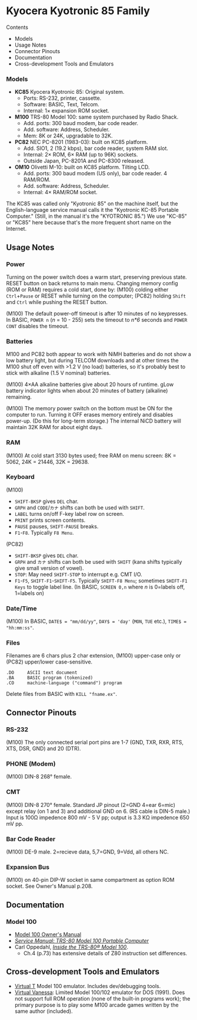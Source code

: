 Kyocera Kyotronic 85 Family
===========================

Contents
- Models
- Usage Notes
- Connector Pinouts
- Documentation
- Cross-development Tools and Emulators

### Models

- __KC85__ Kyocera Kyotronic 85: Original system.
  - Ports: RS-232, printer, cassette.
  - Software: BASIC, Text, Telcom.
  - Internal: 1× expansion ROM socket.
- __M100__ TRS-80 Model 100: same system purchased by Radio Shack.
  - Add. ports: 300 baud modem, bar code reader.
  - Add. software: Address, Scheduler.
  - Mem: 8K or 24K, upgradable to 32K.
- __PC82__ NEC PC-8201 (1983-03): built on KC85 platform.
  - Add. SIO1, 2 (19.2 kbps), bar code reader, system RAM slot.
  - Internal: 2× ROM, 6× RAM (up to 96K) sockets.
  - Outside Japan, PC-8201A and PC-8300 released.
- __OM10__ Olivetti M-10: built on KC85 platform. Tilting LCD.
  - Add. ports: 300 baud modem (US only), bar code reader. 4 RAM/ROM.
  - Add. software: Address, Scheduler.
  - Internal: 4× RAM/ROM socket.

The KC85 was called only "Kyotronic 85" on the machine itself, but the
English-language service manual calls it the "Kyotronic KC-85 Portable
Computer." (Still, in the manual it's the "KYOTRONIC 85.") We use "KC-85"
or "KC85" here because that's the more frequent short name on the Internet.


Usage Notes
-----------

### Power

Turning on the power switch does a warm start, preserving previous state.
RESET button on back returns to main menu. Changing memory config (ROM or
RAM) requires a cold start, done by: (M100) colding either `Ctrl`+`Pause`
or RESET while turning on the computer; (PC82) holding `Shift` and `Ctrl`
while pushing the RESET button.

(M100) The default power-off timeout is after 10 minutes of no keypresses.
In BASIC, `POWER n` (_n_ = 10 - 255) sets the timeout to _n*6_ seconds and
`POWER CONT` disables the timeout.

### Batteries

M100 and PC82 both appear to work with NiMH batteries and do not show a low
battery light, but during TELCOM downloads and at other times the M100 shut
off even with >1.2 V (no load) batteries, so it's probably best to stick
with alkaline (1.5 V nominal) batteries.

(M100) 4×AA alkaline batteries give about 20 hours of runtime. gLow battery
indicator lights when about 20 minutes of battery (alkaline) remaining.

(M100) The memory power switch on the bottom must be ON for the computer to
run. Turning it OFF erases memory entirely and disables power-up. (Do this
for long-term storage.) The internal NiCD battery will maintain 32K RAM for
about eight days.

### RAM

(M100) At cold start 3130 bytes used; free RAM on menu screen:
8K = 5062, 24K = 21446, 32K = 29638.

### Keyboard

(M100)
- `SHIFT-BKSP` gives `DEL` char.
- `GRPH` and `CODE`/`カナ` shifts can both be used with `SHIFT`.
- `LABEL` turns on/off F-key label row on screen.
- `PRINT` prints screen contents.
- `PAUSE` pauses, `SHIFT-PAUSE` breaks.
- `F1`-`F8`. Typically `F8 Menu`.

(PC82)
- `SHIFT-BKSP` gives `DEL` char.
- `GRPH` and `カナ` shifts can both be used with `SHIFT` (kana shifts
  typically give small version of vowel).
- `STOP`: May need `SHIFT-STOP` to interrupt e.g. CMT I/O.
- `F1`-`F5`, `SHIFT-F1`-`SHIFT-F5`. Typically `SHIFT-F8 Menu`; sometimes
  `SHIFT-F1 Keys` to toggle label line. (In BASIC, `SCREEN 0,n` where _n_
  is 0=labels off, 1=labels on)

### Date/Time

(M100) In BASIC, `DATE$ = "mm/dd/yy"`, `DAY$ = 'day'` (`MON`, `TUE` etc.),
`TIME$ = "hh:mm:ss"`.

### Files

Filenames are 6 chars plus 2 char extension, (M100) upper-case only or
(PC82) upper/lower case-sensitive.

    .DO     ASCII text document
    .BA     BASIC program (tokenized)
    .CO     machine-language ("command") program

Delete files from BASIC with `KILL "fname.ex"`.


Connector Pinouts
-----------------

### RS-232

(M100) The only connected serial port pins are 1-7 (GND, TXR, RXR, RTS,
XTS, DSR, GND) and 20 (DTR).

### PHONE (Modem)

(M100) DIN-8 268° female.

### CMT

(M100) DIN-8 270° female. Standard JP pinout (2=GND 4=ear 6=mic) except
relay (on 1 and 3) and additional GND on 6. (RS cable is DIN-5 male.) Input
is 100Ω impedence 800 mV - 5 V pp; output is 3.3 KΩ impedence 650 mV pp.

### Bar Code Reader

(M100) DE-9 male. 2=recieve data, 5,7=GND, 9=Vdd, all others NC.

### Expansion Bus

(M100) on 40-pin DIP-W socket in same compartment as option ROM socket.
See Owner's Manual p.208.


Documentation
-------------

### Model 100

- [Model 100 Owner's Manual][m100 user]
- [_Service Manual: TRS-80 Model 100 Portable Computer_][m100 service]
- Carl Oppedahl, [_Inside the TRS-80® Model 100_][m100 inside].
  - Ch.4 (p.73) has extensive details of Z80 instruction set differences.


Cross-development Tools and Emulators
-------------------------------------

- [Virtual T] Model 100 emulator. Includes dev/debugging tools.
- [Virtual Vanessa]: Limited Model 100/102 emulator for DOS (1991). Does
  not support full ROM operation (none of the built-in programs work); the
  primary purpose is to play some M100 arcade games written by the same
  author (included).



<!-------------------------------------------------------------------->
[m100 service]: https://archive.org/stream/m100service#page/n1/mode/1up
[m100 user]: https://archive.org/stream/trs-80-m-100-user-guide#page/n4/mode/1up
[m100 inside]: https://archive.org/stream/InsideTheTrs80Model100#page/n6/mode/1up

[Virtual T]: https://sourceforge.net/projects/virtualt/
[Virtual Vanessa]: https://archive.org/details/VirtualVanessaTRS80Model100LIMITEDEmulator_1020
